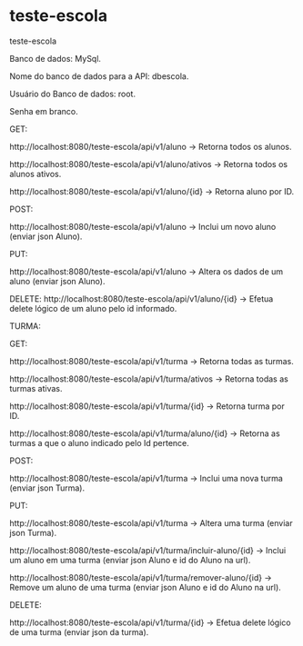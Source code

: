 # teste-escola
teste-escola

Banco de dados: MySql.

Nome do banco de dados para a API: dbescola.

Usuário do Banco de dados: root.

Senha em branco.



GET: 

http://localhost:8080/teste-escola/api/v1/aluno -> Retorna todos os alunos.

http://localhost:8080/teste-escola/api/v1/aluno/ativos -> Retorna todos os alunos ativos.

http://localhost:8080/teste-escola/api/v1/aluno/{id} -> Retorna aluno por ID.

POST:

http://localhost:8080/teste-escola/api/v1/aluno -> Inclui um novo aluno (enviar json Aluno).

PUT:

http://localhost:8080/teste-escola/api/v1/aluno -> Altera os dados de um aluno (enviar json Aluno).

DELETE:
http://localhost:8080/teste-escola/api/v1/aluno/{id} -> Efetua delete lógico de um aluno pelo id informado.



TURMA:

GET:

http://localhost:8080/teste-escola/api/v1/turma -> Retorna todas as turmas.

http://localhost:8080/teste-escola/api/v1/turma/ativos -> Retorna todas as turmas ativas.

http://localhost:8080/teste-escola/api/v1/turma/{id} -> Retorna turma por ID.

http://localhost:8080/teste-escola/api/v1/turma/aluno/{id} -> Retorna as turmas a que o aluno indicado pelo Id pertence.

POST:

http://localhost:8080/teste-escola/api/v1/turma -> Inclui uma nova turma (enviar json Turma).

PUT:

http://localhost:8080/teste-escola/api/v1/turma -> Altera uma turma (enviar json Turma).

http://localhost:8080/teste-escola/api/v1/turma/incluir-aluno/{id} -> Inclui um aluno em uma turma (enviar json Aluno e id do Aluno na url).

http://localhost:8080/teste-escola/api/v1/turma/remover-aluno/{id} -> Remove um aluno de uma turma (enviar json Aluno e id do Aluno na url).

DELETE:

http://localhost:8080/teste-escola/api/v1/turma/{id} -> Efetua delete lógico de uma turma (enviar json da turma).




